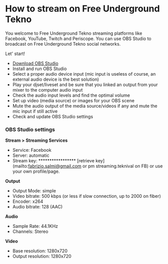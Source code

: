 # How to stream on Free Underground Tekno

You welcome to Free Underground Tekno streaming platforms like Facebook, YouTube, Twitch and Periscope.
You can use OBS Studio to broadcast on Free Underground Tekno social networks.

Let' start!

- [Download OBS Studio](https://obsproject.com/download)
- Install and run OBS Studio
- Select a proper audio device input (mic input is useless of course, an external audio device is the best solution)
- Play your djset/liveset and be sure that you linked an output from your mixer to the computer audio input
- Check the audio input levels and find the optimal volume
- Set up video (media source) or images for your OBS scene
- Mute the audio output of the media source/videos if any and mute the mic input if still active
- Check and update OBS Studio settings

### OBS Studio settings

**Stream > Streaming Services**

- Service: Facebook
- Server:  automatic
- Stream key: ***************** [retrieve key](mailto:fabrizio.salmi@gmail.com or pm streaming.teknival on FB)
or use your own profile/page.

**Output**

- Output Mode: simple
- Video bitrate: 500 kbps (or less if slow connection, up to 2000 on fiber) 
- Encoder: x264
- Audio bitrate: 128 (AAC)

**Audio**

- Sample Rate: 44.1KHz
- Channels: Stereo

**Video**
- Base resolution: 1280x720
- Output resolution: 1280x720
